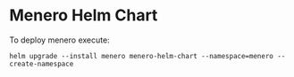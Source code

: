# Menero Helm Chart
To deploy menero execute:
```shell
helm upgrade --install menero menero-helm-chart --namespace=menero --create-namespace
```